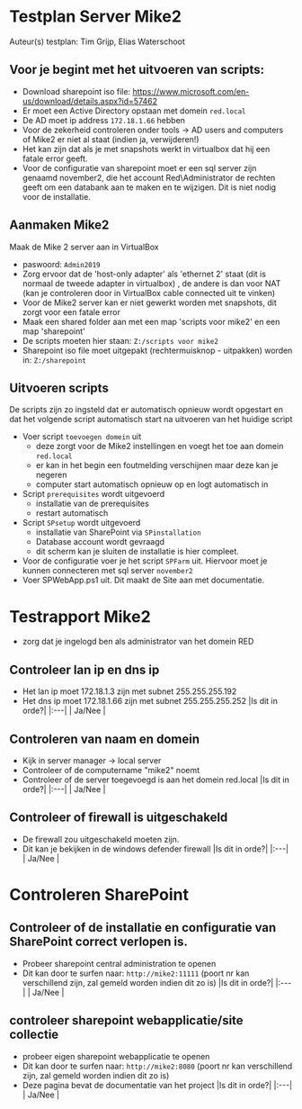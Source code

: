 # Testplan Server Mike2



Auteur(s) testplan: Tim Grijp, Elias Waterschoot


## Voor je begint met het uitvoeren van scripts:

- Download sharepoint iso file: https://www.microsoft.com/en-us/download/details.aspx?id=57462
- Er moet een Active Directory opstaan met domein `red.local`
- De AD moet ip address `172.18.1.66` hebben
- Voor de zekerheid controleren onder tools -> AD users and computers of Mike2 er niet al staat (indien ja, verwijderen!)
- Het kan zijn dat als je met snapshots werkt in virtualbox dat hij een fatale error geeft. 
- Voor de configuratie van sharepoint moet er een sql server zijn genaamd november2, die het account Red\Administrator de rechten geeft om een databank aan te maken en te wijzigen. Dit is niet nodig voor de installatie. 

## Aanmaken Mike2

Maak de Mike 2 server aan in VirtualBox
- paswoord: `Admin2019`
- Zorg ervoor dat de 'host-only adapter' als 'ethernet 2' staat (dit is normaal de tweede adapter in virtualbox) , de andere is dan voor NAT (kan je controleren door in VirtualBox cable connected uit te vinken)
- Voor de Mike2 server kan er niet gewerkt worden met snapshots, dit zorgt voor een fatale error
- Maak een shared folder aan met een map 'scripts voor mike2' en een map 'sharepoint'
- De scripts moeten hier staan: `Z:/scripts voor mike2`
- Sharepoint iso file moet uitgepakt (rechtermuisknop - uitpakken) worden in: `Z:/sharepoint`


## Uitvoeren scripts

De scripts zijn zo ingsteld dat er automatisch opnieuw wordt opgestart en dat het volgende script automatisch start na uitvoeren van het huidige script
- Voer script `toevoegen domein` uit
    - deze zorgt voor de Mike2 instellingen en voegt het toe aan domein `red.local`
    - er kan in het begin een foutmelding verschijnen maar deze kan je negeren
    - computer start automatisch opnieuw op en logt automatisch in
- Script `prerequisites` wordt uitgevoerd
    - installatie van de prerequisites
    - restart automatisch
- Script `SPsetup` wordt uitgevoerd
    - installatie van SharePoint via `SPinstallation`
    - Database account wordt gevraagd
    - dit scherm kan je sluiten de installatie is hier compleet.
- Voor de configuratie voer je het script `SPFarm` uit. Hiervoor moet je kunnen connecteren met sql server `november2` 
- Voer SPWebApp.ps1 uit. Dit maakt de Site aan met documentatie.

# Testrapport Mike2
* zorg dat je ingelogd ben als administrator van het domein RED
## Controleer lan ip en dns ip
* Het lan ip moet 172.18.1.3 zijn met subnet 255.255.255.192
* Het dns ip moet 172.18.1.66 zijn met subnet 255.255.255.252
|Is dit in orde?|
|:---|
| Ja/Nee |
## Controleren van naam en domein
* Kijk in server manager -> local server
* Controleer of de computername "mike2" noemt
* Controleer of de server toegevoegd is aan het domein red.local
|Is dit in orde?|
|:---|
| Ja/Nee |
## Controleer of firewall is uitgeschakeld
* De firewall zou uitgeschakeld moeten zijn.
* Dit kan je bekijken in de windows defender firewall
|Is dit in orde?|
|:---|
| Ja/Nee |
# Controleren SharePoint
## Controleer of de installatie en configuratie van SharePoint correct verlopen is.
* Probeer sharepoint central administration te openen 
* Dit kan door te surfen naar: `http://mike2:11111` (poort nr kan verschillend zijn, zal gemeld worden indien dit zo is)
|Is dit in orde?|
|:---|
| Ja/Nee |
## controleer sharepoint webapplicatie/site collectie
* probeer eigen sharepoint webapplicatie te openen
* Dit kan door te surfen naar: `http://mike2:8080` (poort nr kan verschillend zijn, zal gemeld worden indien dit zo is)
* Deze pagina bevat de documentatie van het project
|Is dit in orde?|
|:---|
| Ja/Nee |
